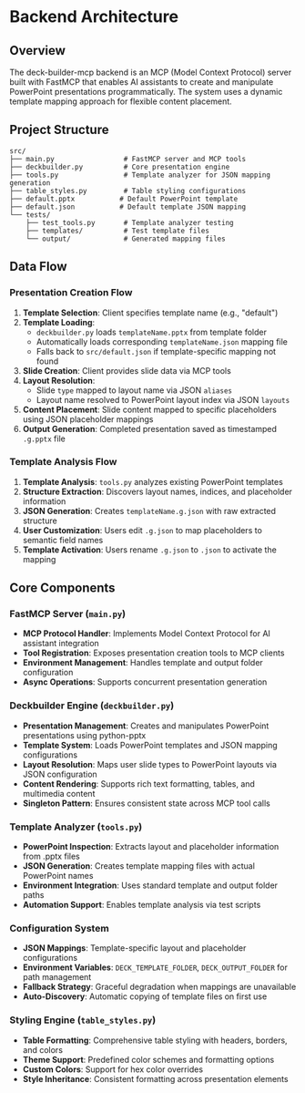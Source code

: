 # Backend Architecture

## Overview

The deck-builder-mcp backend is an MCP (Model Context Protocol) server built with FastMCP that enables AI assistants to create and manipulate PowerPoint presentations programmatically. The system uses a dynamic template mapping approach for flexible content placement.

## Project Structure

```
src/
├── main.py                 # FastMCP server and MCP tools
├── deckbuilder.py          # Core presentation engine 
├── tools.py                # Template analyzer for JSON mapping generation
├── table_styles.py         # Table styling configurations
├── default.pptx           # Default PowerPoint template
├── default.json           # Default template JSON mapping
└── tests/
    ├── test_tools.py       # Template analyzer testing
    ├── templates/          # Test template files  
    └── output/             # Generated mapping files
```

## Data Flow

### Presentation Creation Flow

1. **Template Selection**: Client specifies template name (e.g., "default")
2. **Template Loading**: 
   - `deckbuilder.py` loads `templateName.pptx` from template folder
   - Automatically loads corresponding `templateName.json` mapping file
   - Falls back to `src/default.json` if template-specific mapping not found
3. **Slide Creation**: Client provides slide data via MCP tools
4. **Layout Resolution**: 
   - Slide `type` mapped to layout name via JSON `aliases`
   - Layout name resolved to PowerPoint layout index via JSON `layouts`
5. **Content Placement**: Slide content mapped to specific placeholders using JSON placeholder mappings
6. **Output Generation**: Completed presentation saved as timestamped `.g.pptx` file

### Template Analysis Flow

1. **Template Analysis**: `tools.py` analyzes existing PowerPoint templates
2. **Structure Extraction**: Discovers layout names, indices, and placeholder information
3. **JSON Generation**: Creates `templateName.g.json` with raw extracted structure  
4. **User Customization**: Users edit `.g.json` to map placeholders to semantic field names
5. **Template Activation**: Users rename `.g.json` to `.json` to activate the mapping

## Core Components

### FastMCP Server (`main.py`)
- **MCP Protocol Handler**: Implements Model Context Protocol for AI assistant integration
- **Tool Registration**: Exposes presentation creation tools to MCP clients
- **Environment Management**: Handles template and output folder configuration
- **Async Operations**: Supports concurrent presentation generation

### Deckbuilder Engine (`deckbuilder.py`)
- **Presentation Management**: Creates and manipulates PowerPoint presentations using python-pptx
- **Template System**: Loads PowerPoint templates and JSON mapping configurations
- **Layout Resolution**: Maps user slide types to PowerPoint layouts via JSON configuration
- **Content Rendering**: Supports rich text formatting, tables, and multimedia content
- **Singleton Pattern**: Ensures consistent state across MCP tool calls

### Template Analyzer (`tools.py`)
- **PowerPoint Inspection**: Extracts layout and placeholder information from .pptx files
- **JSON Generation**: Creates template mapping files with actual PowerPoint names
- **Environment Integration**: Uses standard template and output folder paths
- **Automation Support**: Enables template analysis via test scripts

### Configuration System
- **JSON Mappings**: Template-specific layout and placeholder configurations
- **Environment Variables**: `DECK_TEMPLATE_FOLDER`, `DECK_OUTPUT_FOLDER` for path management
- **Fallback Strategy**: Graceful degradation when mappings are unavailable
- **Auto-Discovery**: Automatic copying of template files on first use

### Styling Engine (`table_styles.py`)
- **Table Formatting**: Comprehensive table styling with headers, borders, and colors
- **Theme Support**: Predefined color schemes and formatting options
- **Custom Colors**: Support for hex color overrides
- **Style Inheritance**: Consistent formatting across presentation elements
